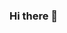 ### Hi there 👋

<!--
**stefanomazzuco/Life_Exp_covid19** is a ✨ _special_ ✨ repository because its `README.md` (this file) appears on your GitHub profile.

Predicting 2020 life expectancy taking into account excess of deaths due to Covid19 pandemic. Data is taken from Human Mortality Database
